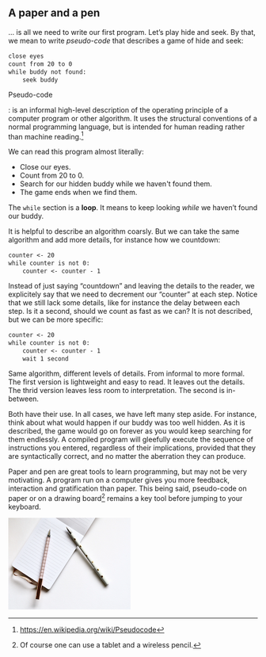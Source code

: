 ## A paper and a pen

… is all we need to write our first program. Let’s play hide and seek. By that, we mean to write *pseudo-code* that describes a game of hide and seek:

```
close eyes
count from 20 to 0
while buddy not found:
    seek buddy
```

Pseudo-code

:   is an informal high-level description of the operating principle of a computer program or other algorithm. It uses the structural conventions of a normal programming language, but is intended for human reading rather than machine reading.[^paper-and-pen-1]

[^paper-and-pen-1]: https://en.wikipedia.org/wiki/Pseudocode


We can read this program almost literally:

* Close our eyes.
* Count from 20 to 0.
* Search for our hidden buddy while we haven't found them.
* The game ends when we find them.

The `while` section is a **loop**. It means to keep looking _while_ we  haven’t found our buddy.

It is helpful to describe an algorithm coarsly. But we can take the same algorithm and add more details, for instance how we countdown:

```
counter <- 20
while counter is not 0:
    counter <- counter - 1
```

Instead of just saying “countdown” and leaving the details to the reader, we explicitely say that we need to decrement our “counter” at each step. Notice that we still lack some details, like for instance the delay between each step. Is it a second, should we count as fast as we can? It is not described, but we can be more specific:

```
counter <- 20
while counter is not 0:
    counter <- counter - 1
    wait 1 second
```

Same algorithm, different levels of details. From informal to more formal. The first version is lightweight and easy to read. It leaves out the details. The thrid version leaves less room to interpretation. The second is in-between.

Both have their use. In all cases, we have left many step aside. For instance, think about what would happen if our buddy was too well hidden. As it is described, the game would go on forever as you would keep searching for them endlessly. A compiled program will gleefully execute the sequence of instructions you entered, regardless of their implications, provided that they are syntactically correct, and no matter the aberration they can produce.

Paper and pen are great tools to learn programming, but may not be very motivating. A program run on a computer gives you more feedback, interaction and gratification than paper. This being said, pseudo-code on paper or on a drawing board[^paper-or-tablet] remains a key tool before jumping to your keyboard.

[^paper-or-tablet]: Of course one can use a tablet and a wireless pencil.

![Start with a paper and a pen](content/introduction/paper-and-pen.png)
